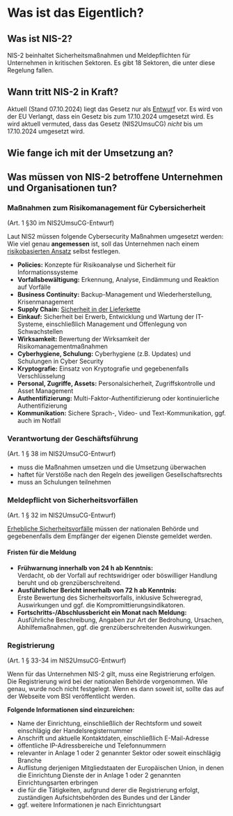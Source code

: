 # Was ist das Eigentlich?

## Was ist NIS-2?

NIS-2 beinhaltet Sicherheitsmaßnahmen und Meldepflichten für Unternehmen in kritischen Sektoren.
Es gibt 18 Sektoren, die unter diese Regelung fallen.

## Wann tritt NIS-2 in Kraft?

Aktuell (Stand 07.10.2024) liegt das Gesetz nur als [Entwurf](https://www.bmi.bund.de/SharedDocs/gesetzgebungsverfahren/DE/Downloads/kabinettsfassung/CI1/nis2-regierungsentwurf.pdf?__blob=publicationFile&v=1) vor.
Es wird von der EU Verlangt, dass ein Gesetz bis zum 17.10.2024 umgesetzt wird.
Es wird aktuell vermuted, dass das Gesetz (NIS2UmsuCG) _nicht_ bis um 17.10.2024 umgesetzt wird.

## Wie fange ich mit der Umsetzung an?

<!-- TODO: Artikel -->

## Was müssen von NIS-2 betroffene Unternehmen und Organisationen tun?

### Maßnahmen zum Risikomanagement für Cybersicherheit

(Art. 1 §30 im NIS2UmsuCG-Entwurf)

Laut NIS2 müssen folgende Cybersecurity Maßnahmen umgesetzt werden:
Wie viel genau **angemessen** ist, soll das Unternehmen nach einem [risikobasierten Ansatz](<!-- TODO: Link -->) selbst festlegen.

- **Policies:** Konzepte für Risikoanalyse und Sicherheit für Informationssysteme
- **Vorfallsbewältigung:** Erkennung, Analyse, Eindämmung und Reaktion auf Vorfälle
- **Business Continuity:** Backup-Management und Wiederherstellung, Krisenmanagement
- **Supply Chain:** [Sicherheit in der Lieferkette](<!-- TODO: Link -->)
- **Einkauf:** Sicherheit bei Erwerb, Entwicklung und Wartung der IT-Systeme, einschließlich Management und Offenlegung von Schwachstellen
- **Wirksamkeit:** Bewertung der Wirksamkeit der Risikomanagementmaßnahmen
- **Cyberhygiene, Schulung:** Cyberhygiene (z.B. Updates) und Schulungen in Cyber Security
- **Kryptografie:** Einsatz von Kryptografie und gegebenenfalls Verschlüsselung
- **Personal, Zugriffe, Assets:** Personalsicherheit, Zugriffskontrolle und Asset Management
- **Authentifizierung:** Multi-Faktor-Authentifizierung oder kontinuierliche Authentifizierung
- **Kommunikation:** Sichere Sprach-, Video- und Text-Kommunikation, ggf. auch im Notfall

### Verantwortung der Geschäftsführung

(Art. 1 § 38 im NIS2UmsuCG-Entwurf)

- muss die Maßnahmen umsetzen und die Umsetzung überwachen
- haftet für Verstöße nach den Regeln des jeweiligen Gesellschaftsrechts
- muss an Schulungen teilnehmen

### Meldepflicht von Sicherheitsvorfällen

(Art. 1 § 32 im NIS2UmsuCG-Entwurf)

[Erhebliche Sicherheitsvorfälle](<!-- TODO: Link -->) müssen der nationalen Behörde und gegebenenfalls dem Empfänger der eigenen Dienste gemeldet werden.

#### Fristen für die Meldung

- **Frühwarnung innerhalb von 24 h ab Kenntnis:**\
  Verdacht, ob der Vorfall auf rechtswidriger oder böswilliger Handlung beruht und ob grenzüberschreitend.
- **Ausführlicher Bericht innerhalb von 72 h ab Kenntnis:**\
  Erste Bewertung des Sicherheitsvorfalls, inklusive Schweregrad, Auswirkungen und ggf. die Kompromittierungsindikatoren.
- **Fortschritts-/Abschlussbericht ein Monat nach Meldung:**\
  Ausführliche Beschreibung, Angaben zur Art der Bedrohung, Ursachen, Abhilfemaßnahmen, ggf. die grenzüberschreitenden Auswirkungen.

### Registrierung

(Art. 1 § 33-34 im NIS2UmsuCG-Entwurf)

Wenn für das Unternehmen NIS-2 gilt, muss eine Registrierung erfolgen. Die Registrierung wird bei der nationalen Behörde vorgenommen.
Wie genau, wurde noch nicht festgelegt. Wenn es dann soweit ist, sollte das auf der Webseite vom BSI veröffentlicht werden.

**Folgende Informationen sind einzureichen:**

- Name der Einrichtung, einschließlich der Rechtsform und soweit einschlägig der Handelsregisternummer
- Anschrift und aktuelle Kontaktdaten, einschließlich E-Mail-Adresse
- öffentliche IP-Adressbereiche und Telefonnummern
- relevanter in Anlage 1 oder 2 genannter Sektor oder soweit einschlägig Branche
- Auflistung derjenigen Mitgliedstaaten der Europäischen Union, in denen die Einrichtung Dienste der in Anlage 1 oder 2 genannten Einrichtungsarten erbringen
- die für die Tätigkeiten, aufgrund derer die Registrierung erfolgt, zuständigen Aufsichtsbehörden des Bundes und der Länder
- ggf. weitere Informationen je nach Einrichtungsart
